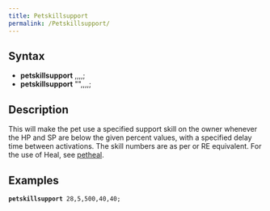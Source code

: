 ```yaml
---
title: Petskillsupport
permalink: /Petskillsupport/
---
```


Syntax
------

-   **petskillsupport** <skill id>,<skill level>,<delay>,<percent hp>,<percent sp>;
-   **petskillsupport** "<skill name>",<skill level>,<delay>,<percent hp>,<percent sp>;

Description
-----------

This will make the pet use a specified support skill on the owner whenever the HP and SP are below the given percent values, with a specified delay time between activations. The skill numbers are as per or RE equivalent. For the use of Heal, see [petheal](/petheal "wikilink").

Examples
--------

**`petskillsupport`**` 28,5,500,40,40;`